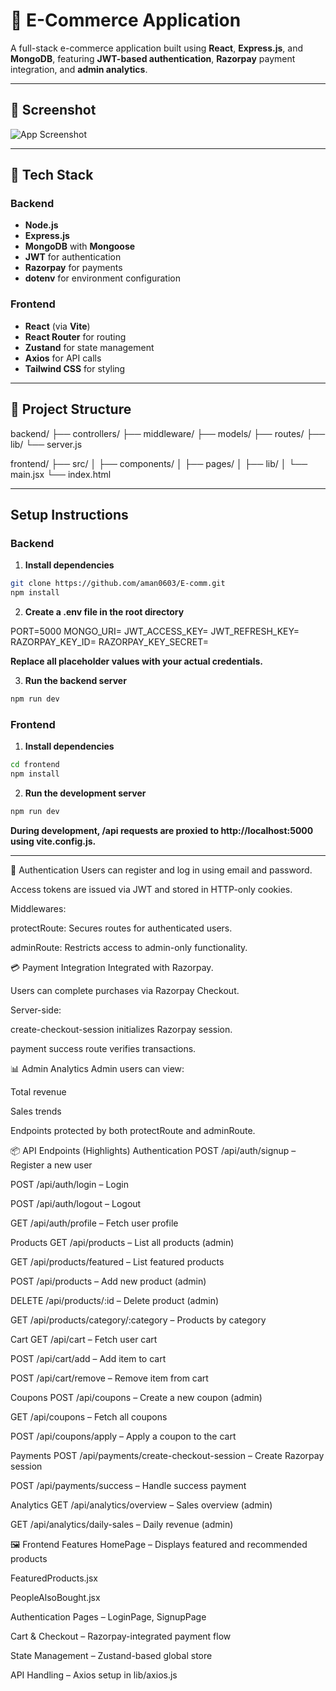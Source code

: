 # 🛒 E-Commerce Application

A full-stack e-commerce application built using **React**, **Express.js**, and **MongoDB**, featuring **JWT-based authentication**, **Razorpay** payment integration, and **admin analytics**.

---

## 📸 Screenshot

![App Screenshot](../E-commerce/frontend/src/assets/image.png)


---

## 🚀 Tech Stack

### Backend
- **Node.js**
- **Express.js**
- **MongoDB** with **Mongoose**
- **JWT** for authentication
- **Razorpay** for payments
- **dotenv** for environment configuration

### Frontend
- **React** (via **Vite**)
- **React Router** for routing
- **Zustand** for state management
- **Axios** for API calls
- **Tailwind CSS** for styling

---

## 📂 Project Structure

backend/
├── controllers/
├── middleware/
├── models/
├── routes/
├── lib/
└── server.js

frontend/
├── src/
│ ├── components/
│ ├── pages/
│ ├── lib/
│ └── main.jsx
└── index.html


---

##  Setup Instructions

###  Backend

1. **Install dependencies**

```bash
git clone https://github.com/aman0603/E-comm.git
npm install
```
2. **Create a .env file in the root directory**

PORT=5000
MONGO_URI=<Your MongoDB connection string>
JWT_ACCESS_KEY=<Your JWT access key>
JWT_REFRESH_KEY=<Your JWT refresh key>
RAZORPAY_KEY_ID=<Your Razorpay Key ID>
RAZORPAY_KEY_SECRET=<Your Razorpay Key Secret>

**Replace all placeholder values with your actual credentials.**

3. **Run the backend server**

```bash
npm run dev
```

###  Frontend

1. **Install dependencies**

```bash
cd frontend
npm install
```

2. **Run the development server**

```bash
npm run dev
```
**During development, /api requests are proxied to http://localhost:5000 using vite.config.js.**

---

🔐 Authentication
Users can register and log in using email and password.

Access tokens are issued via JWT and stored in HTTP-only cookies.

Middlewares:

protectRoute: Secures routes for authenticated users.

adminRoute: Restricts access to admin-only functionality.

💳 Payment Integration
Integrated with Razorpay.

Users can complete purchases via Razorpay Checkout.

Server-side:

create-checkout-session initializes Razorpay session.

payment success route verifies transactions.

📊 Admin Analytics
Admin users can view:

Total revenue

Sales trends

Endpoints protected by both protectRoute and adminRoute.

📦 API Endpoints (Highlights)
Authentication
POST /api/auth/signup – Register a new user

POST /api/auth/login – Login

POST /api/auth/logout – Logout

GET /api/auth/profile – Fetch user profile

Products
GET /api/products – List all products (admin)

GET /api/products/featured – List featured products

POST /api/products – Add new product (admin)

DELETE /api/products/:id – Delete product (admin)

GET /api/products/category/:category – Products by category

Cart
GET /api/cart – Fetch user cart

POST /api/cart/add – Add item to cart

POST /api/cart/remove – Remove item from cart

Coupons
POST /api/coupons – Create a new coupon (admin)

GET /api/coupons – Fetch all coupons

POST /api/coupons/apply – Apply a coupon to the cart

Payments
POST /api/payments/create-checkout-session – Create Razorpay session

POST /api/payments/success – Handle success payment

Analytics
GET /api/analytics/overview – Sales overview (admin)

GET /api/analytics/daily-sales – Daily revenue (admin)

🖼 Frontend Features
HomePage – Displays featured and recommended products

FeaturedProducts.jsx

PeopleAlsoBought.jsx

Authentication Pages – LoginPage, SignupPage

Cart & Checkout – Razorpay-integrated payment flow

State Management – Zustand-based global store

API Handling – Axios setup in lib/axios.js
